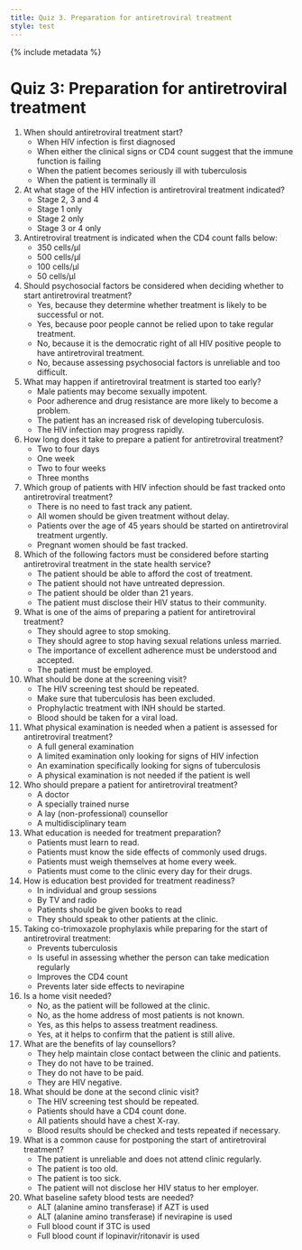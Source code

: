 ```yaml
---
title: Quiz 3. Preparation for antiretroviral treatment
style: test
---
```


{% include metadata %}

# Quiz 3: Preparation for antiretroviral treatment

1.	When should antiretroviral treatment start?
	-	When HIV infection is first diagnosed
	+	When either the clinical signs or CD4 count suggest that the immune function is failing
	-	When the patient becomes seriously ill with tuberculosis
	-	When the patient is terminally ill
2.	At what stage of the HIV infection is antiretroviral treatment indicated?
	-	Stage 2, 3 and 4
	-	Stage 1 only
	-	Stage 2 only
	+	Stage 3 or 4 only
3.	Antiretroviral treatment is indicated when the CD4 count falls below:
	-	350 cells/µl
	+	500 cells/µl
	-	100 cells/µl
	-	50 cells/µl
4.	Should psychosocial factors be considered when deciding whether to start antiretroviral treatment?
	+	Yes, because they determine whether treatment is likely to be successful or not.
	-	Yes, because poor people cannot be relied upon to take regular treatment.
	-	No, because it is the democratic right of all HIV positive people to have antiretroviral treatment.
	-	No, because assessing psychosocial factors is unreliable and too difficult.
5.	What may happen if antiretroviral treatment is started too early?
	-	Male patients may become sexually impotent.
	+	Poor adherence and drug resistance are more likely to become a problem.
	-	The patient has an increased risk of developing tuberculosis.
	-	The HIV infection may progress rapidly.
6.	How long does it take to prepare a patient for antiretroviral treatment?
	-	Two to four days
	-	One week
	+	Two to four weeks
	-	Three months
7.	Which group of patients with HIV infection should be fast tracked onto antiretroviral treatment?
	-	There is no need to fast track any patient. 
	-	All women should be given treatment without delay.
	-	Patients over the age of 45 years should be started on antiretroviral treatment urgently.
	+	Pregnant women should be fast tracked.
8.	Which of the following factors must be considered before starting antiretroviral treatment in the state health service?
	-	The patient should be able to afford the cost of treatment.
	+	The patient should not have untreated depression.
	-	The patient should be older than 21 years.
	-	The patient must disclose their HIV status to their community.
9.	What is one of the aims of preparing a patient for antiretroviral treatment?
	-	They should agree to stop smoking.
	-	They should agree to stop having sexual relations unless married.
	+	The importance of excellent adherence must be understood and accepted.
	-	The patient must be employed.
10.	What should be done at the screening visit?
	-	The HIV screening test should be repeated.
	+	Make sure that tuberculosis has been excluded.
	-	Prophylactic treatment with INH should be started.
	-	Blood should be taken for a viral load.
11.	What physical examination is needed when a patient is assessed for antiretroviral treatment?
	+	A full general examination
	-	A limited examination only looking for signs of HIV infection
	-	An examination specifically looking for signs of tuberculosis
	-	A physical examination is not needed if the patient is well
12.	Who should prepare a patient for antiretroviral treatment?
	-	A doctor
	-	A specially trained nurse
	-	A lay (non-professional) counsellor
	+	A multidisciplinary team
13.	What education is needed for treatment preparation?
	-	Patients must learn to read.
	+	Patients must know the side effects of commonly used drugs.
	-	Patients must weigh themselves at home every week.
	-	Patients must come to the clinic every day for their drugs.
14.	How is education best provided for treatment readiness?
	+	In individual and group sessions
	-	By TV and radio
	-	Patients should be given books to read
	-	They should speak to other patients at the clinic.
15.	Taking co-trimoxazole prophylaxis while preparing for the start of antiretroviral treatment:
	-	Prevents tuberculosis
	+	Is useful in assessing whether the person can take medication regularly
	-	Improves the CD4 count
	-	Prevents later side effects to nevirapine
16.	Is a home visit needed?
	-	No, as the patient will be followed at the clinic.
	-	No, as the home address of most patients is not known.
	+	Yes, as this helps to assess treatment readiness.
	-	Yes, at it helps to confirm that the patient is still alive.
17.	What are the benefits of lay counsellors?
	+	They help maintain close contact between the clinic and patients.
	-	They do not have to be trained.
	-	They do not have to be paid.
	-	They are HIV negative.
18.	What should  be done at the second clinic visit?
	-	The HIV screening test should be repeated.
	-	Patients should have a CD4 count done.
	-	All patients should have a chest X-ray.
	+	Blood results should be checked and tests repeated if necessary.
19.	What is a common cause for postponing the start of antiretroviral treatment?
	+	The patient is unreliable and does not attend clinic regularly.
	-	The patient is too old.
	-	The patient is too sick.
	-	The patient will not disclose her HIV status to her employer.
20.	What baseline safety blood tests are needed?
	-	ALT (alanine amino transferase) if AZT is used
	+	ALT (alanine amino transferase) if nevirapine is used
	-	Full blood count if 3TC is used
	-	Full blood count if lopinavir/ritonavir is used
